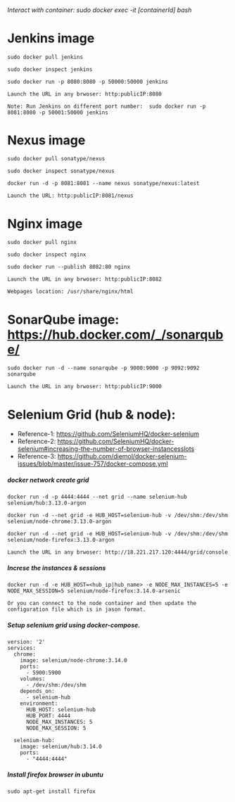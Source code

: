 ###### Interact with container: sudo docker exec -it [containerId] bash

# Jenkins image

    sudo docker pull jenkins

    sudo docker inspect jenkins

    sudo docker run -p 8080:8080 -p 50000:50000 jenkins

    Launch the URL in any brwoser: http:publicIP:8080

    Note: Run Jenkins on different port number:  sudo docker run -p 8081:8080 -p 50001:50000 jenkins

# Nexus image

    sudo docker pull sonatype/nexus

    sudo docker inspect sonatype/nexus
  
    docker run -d -p 8081:8081 --name nexus sonatype/nexus:latest

    Launch the URL: http:publicIP:8081/nexus
    
# Nginx image

    sudo docker pull nginx
    
    sudo docker inspect nginx
    
    sudo docker run --publish 8082:80 nginx
    
    Launch the URL in any brwoser: http:publicIP:8082
    
    Webpages location: /usr/share/nginx/html
    
# SonarQube image: https://hub.docker.com/_/sonarqube/

    sudo docker run -d --name sonarqube -p 9000:9000 -p 9092:9092 sonarqube
    
    Launch the URL in any brwoser: http:publicIP:9000

# Selenium Grid (hub & node): 

* Reference-1: https://github.com/SeleniumHQ/docker-selenium
* Reference-2: https://github.com/SeleniumHQ/docker-selenium#increasing-the-number-of-browser-instancesslots
* Reference-3: https://github.com/diemol/docker-selenium-issues/blob/master/issue-757/docker-compose.yml


##### docker network create grid
    
    docker run -d -p 4444:4444 --net grid --name selenium-hub selenium/hub:3.13.0-argon
    
    docker run -d --net grid -e HUB_HOST=selenium-hub -v /dev/shm:/dev/shm selenium/node-chrome:3.13.0-argon
    
    docker run -d --net grid -e HUB_HOST=selenium-hub -v /dev/shm:/dev/shm selenium/node-firefox:3.13.0-argon

    Launch the URL in any brwoser: http://18.221.217.120:4444/grid/console

##### Increse the instances & sessions

    docker run -d -e HUB_HOST=<hub_ip|hub_name> -e NODE_MAX_INSTANCES=5 -e NODE_MAX_SESSION=5 selenium/node-firefox:3.14.0-arsenic

    Or you can connect to the node container and then update the configuration file which is in jason format.
    
##### Setup selenium grid using docker-compose.

    version: '2'
    services:
      chrome:
        image: selenium/node-chrome:3.14.0
        ports:
          - 5900:5900
        volumes:
          - /dev/shm:/dev/shm
        depends_on:
          - selenium-hub
        environment:
          HUB_HOST: selenium-hub
          HUB_PORT: 4444
          NODE_MAX_INSTANCES: 5
          NODE_MAX_SESSION: 5

      selenium-hub:
        image: selenium/hub:3.14.0
        ports:
          - "4444:4444"


##### Install firefox browser in ubuntu
   
    sudo apt-get install firefox
